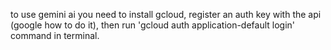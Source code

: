 to use gemini ai you need to install gcloud, register an auth key with the api (google how to do it), then run 'gcloud auth application-default login' command in terminal.